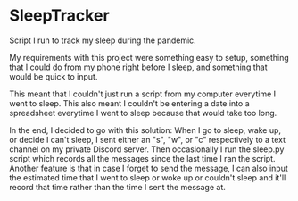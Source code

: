 # SleepTracker
Script I run to track my sleep during the pandemic.

My requirements with this project were something easy to setup, something that I could do from my phone right before I sleep, and something that would be quick to input.

This meant that I couldn't just run a script from my computer everytime I went to sleep. This also meant I couldn't be entering a date into a spreadsheet everytime I went to sleep because that would take too long.

In the end, I decided to go with this solution:
When I go to sleep, wake up, or decide I can't sleep, I sent either an "s", "w", or "c" respectively to a text channel on my private Discord server. Then occasionally I run the sleep.py script which records all the messages since the last time I ran the script. Another feature is that in case I forget to send the message, I can also input the estimated time that I went to sleep or woke up or couldn't sleep and it'll record that time rather than the time I sent the message at.